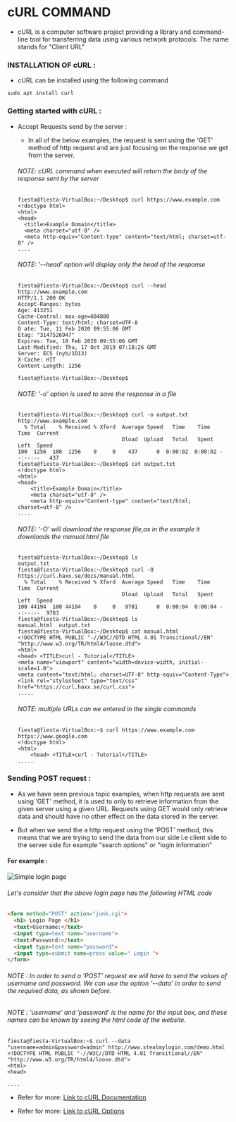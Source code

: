 # cURL COMMAND
  * cURL is a computer software project providing a library and command-line tool for transferring data using various network protocols. The name stands for "Client URL"
  
### INSTALLATION OF cURL :
  * cURL can be installed using the following command
  
  ```console
  sudo apt install curl
  ```
  
### Getting started with cURL :
  - Accept Requests send by the server : 
    - In all of the below examples, the request is sent using the 'GET' method of http request and are just focusing on the response we get from the server.
    
    ###### NOTE: cURL command when executed will return the body of the response sent by the server
    ```console
    fiesta@fiesta-VirtualBox:~/Desktop$ curl https://www.example.com
    <!doctype html>
    <html>
    <head>
      <title>Example Domain</title>
      <meta charset="utf-8" />
      <meta http-equiv="Content-type" content="text/html; charset=utf-8" />
    ....
    ```
  
    ###### NOTE: '--head' option will display only the head of the response
    ```console
    fiesta@fiesta-VirtualBox:~/Desktop$ curl --head http://www.example.com
    HTTP/1.1 200 OK
    Accept-Ranges: bytes
    Age: 413251
    Cache-Control: max-age=604800
    Content-Type: text/html; charset=UTF-8
    D ate: Tue, 11 Feb 2020 09:55:06 GMT
    Etag: "3147526947"
    Expires: Tue, 18 Feb 2020 09:55:06 GMT
    Last-Modified: Thu, 17 Oct 2019 07:18:26 GMT
    Server: ECS (nyb/1D13)
    X-Cache: HIT
    Content-Length: 1256

    fiesta@fiesta-VirtualBox:~/Desktop$
    ```
    ###### NOTE: '-o' option is used to save the response in a file
    ```console
    fiesta@fiesta-VirtualBox:~/Desktop$ curl -o output.txt http://www.example.com
      % Total    % Received % Xferd  Average Speed   Time    Time     Time  Current
                                     Dload  Upload   Total   Spent    Left  Speed
    100  1256  100  1256    0     0    437      0  0:00:02  0:00:02 --:--:--   437
    fiesta@fiesta-VirtualBox:~/Desktop$ cat output.txt
    <!doctype html>
    <html>
    <head>
        <title>Example Domain</title>
        <meta charset="utf-8" />
        <meta http-equiv="Content-type" content="text/html; charset=utf-8" />
    ....
    ```
    
    ###### NOTE: '-O' will download the response file,as in the example it downloads the manual.html file 
    ```console
    fiesta@fiesta-VirtualBox:~/Desktop$ ls
    output.txt
    fiesta@fiesta-VirtualBox:~/Desktop$ curl -O https://curl.haxx.se/docs/manual.html
      % Total    % Received % Xferd  Average Speed   Time    Time     Time  Current
                                     Dload  Upload   Total   Spent    Left  Speed
    100 44194  100 44194    0     0   9781      0  0:00:04  0:00:04 --:--:--  9783
    fiesta@fiesta-VirtualBox:~/Desktop$ ls
    manual.html  output.txt
    fiesta@fiesta-VirtualBox:~/Desktop$ cat manual.html
    <!DOCTYPE HTML PUBLIC "-//W3C//DTD HTML 4.01 Transitional//EN" "http://www.w3.org/TR/html4/loose.dtd">
    <html>
    <head> <TITLE>curl - Tutorial</TITLE>
    <meta name="viewport" content="width=device-width, initial-scale=1.0">
    <meta content="text/html; charset=UTF-8" http-equiv="Content-Type">
    <link rel="stylesheet" type="text/css" href="https://curl.haxx.se/curl.css">
    .....
    ```
    ###### NOTE: multiple URLs can we entered in the single commands
    ```console
    fiesta@fiesta-VirtualBox:~$ curl https://www.example.com https://www.google.com
    <!doctype html>
    <html>
        <head> <TITLE>curl - Tutorial</TITLE>
    ..... 
    ```
### Sending POST request :
 - As we have seen previous topic examples, when http requests are sent using 'GET' method, it is used to only to retrieve information from the given server using a given URL. Requests using GET would only retrieve data and should have no other effect on the data stored in the server.
    
  - But when we send the a http request using the 'POST' method, this means that we are trying to send the data from our side i.e client side to the server side for example "search options" or "login information"
    
  #### For example : 
  ![Simple login page](https://wsvincent.com/assets/images/django-user-authentication-tutorial/login.png)
  
  
  ###### Let's consider that the above login page has the following HTML code
  
  ```html
  <form method="POST" action="junk.cgi">
    <h1> Login Page </h1>
    <text>Username:</text>
    <input type=text name="username">
    <text>Password:</text>
    <input type=text name="password">
    <input type=submit name=press value=" Login ">
  </form>
  ```
  
  ###### NOTE : In order to send a 'POST' request we will have to send the values of username and password. We can use the option '--data' in order to send the required data, as shown before. 
  ###### NOTE : 'username' and 'password' is the name for the input box, and these names can be known by seeing the html code of the website.
  
  ```console
  fiesta@fiesta-VirtualBox:~$ curl --data "username=admin&password=admin" http://www.stealmylogin.com/demo.html
  <!DOCTYPE HTML PUBLIC "-//W3C//DTD HTML 4.01 Transitional//EN" "http://www.w3.org/TR/html4/loose.dtd">
  <html>
  <head>
  
  ....
  ```
  
  - Refer for more: [Link to cURL Documentation](https://curl.haxx.se/docs/httpscripting.html)
  
  - Refer for more: [Link to cURL Options](https://curl.haxx.se/docs/manual.html)
